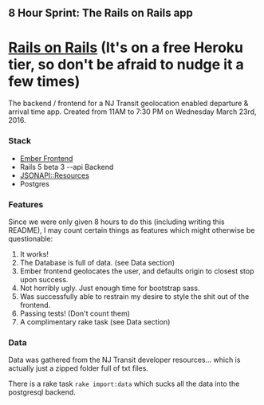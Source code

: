 ## 8 Hour Sprint: The Rails on Rails app

# [Rails on Rails](https://damp-tundra-99936.herokuapp.com/stop/107<Paste>) (It's on a free Heroku tier, so don't be afraid to nudge it a few times)

The backend / frontend for a NJ Transit geolocation enabled departure & arrival time app. Created from 11AM to 7:30 PM on Wednesday March 23rd, 2016.

### Stack

- [Ember Frontend](https://github.com/kitlangton/rails_frontend)
- Rails 5 beta 3 --api Backend
- [JSONAPI::Resources](https://github.com/cerebris/jsonapi-resources)
- Postgres

### Features

Since we were only given 8 hours to do this (including writing this README), I may count certain things as features which might otherwise be questionable:

1. It works!
2. The Database is full of data. (see Data section)
3. Ember frontend geolocates the user, and defaults origin to closest stop upon success.
4. Not horribly ugly. Just enough time for bootstrap sass.
5. Was successfully able to restrain my desire to style the shit out of the frontend.
6. Passing tests! (Don't count them)
7. A complimentary rake task (see Data section)

### Data

Data was gathered from the NJ Transit developer resources... which is actually just a zipped folder full of txt files.

There is a rake task `rake import:data` which sucks all the data into the postgresql backend.
